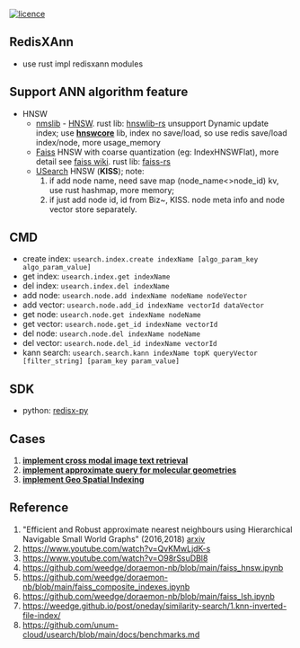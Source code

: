 [![licence](https://img.shields.io/github/license/weedge/redisxann.svg)](https://github.com/weedge/redisxann/blob/main/LICENSE)

## RedisXAnn
- use rust impl redisxann modules  

## Support ANN algorithm feature

- HNSW
  * [nmslib](https://github.com/nmslib) - [HNSW](https://github.com/nmslib/hnswlib). rust lib: [hnswlib-rs](https://github.com/jean-pierreBoth/hnswlib-rs) unsupport Dynamic update index; use [**hnswcore**](./rust/hnsw/hnswcore/) lib, index no save/load, so use redis save/load index/node, more usage_memory
  * [Faiss](https://github.com/facebookresearch/faiss) HNSW with coarse quantization (eg: IndexHNSWFlat), more detail see [faiss wiki](https://github.com/facebookresearch/faiss/wiki).  rust lib: [faiss-rs](https://github.com/Enet4/faiss-rs)
  * [USearch](https://github.com/unum-cloud/usearch) HNSW (**KISS**); 
    note: 
    1. if add node name, need save map (node_name<>node_id) kv, use rust hashmap, more memory; 
    2. if just add node id, id from Biz~, KISS. node meta info and node vector store separately.

## CMD
- create index: `usearch.index.create indexName [algo_param_key algo_param_value]`
- get index: `usearch.index.get indexName`
- del index: `usearch.index.del indexName`
- add node: `usearch.node.add indexName nodeName nodeVector`
- add vector: `usearch.node.add_id indexName vectorId dataVector`
- get node: `usearch.node.get indexName nodeName`
- get vector: `usearch.node.get_id indexName vectorId`
- del node: `usearch.node.del indexName nodeName`
- del vector: `usearch.node.del_id indexName vectorId`
- kann search: `usearch.search.kann indexName topK queryVector [filter_string] [param_key param_value]`

## SDK
- python: [redisx-py](https://github.com/weedge/redisx-py)

## Cases
1. [**implement cross modal image text retrieval**](https://github.com/weedge/doraemon-nb/blob/main/redisxann_usearch_implement_cross_modal_image_text_retrieval.ipynb)
2. [**implement approximate query for molecular geometries**](https://github.com/weedge/doraemon-nb/blob/main/redisxann_usearch_implement_approximate_query_for_molecular_geometries.ipynb)
3. [**implement Geo Spatial Indexing**](https://github.com/weedge/doraemon-nb/blob/main/redisxann_usearch_implement_Geo_Spatial_Indexing.ipynb)

## Reference
1. "Efficient and Robust approximate nearest neighbours using Hierarchical Navigable Small World Graphs" (2016,2018) [arxiv](https://arxiv.org/abs/1603.09320)
2. https://www.youtube.com/watch?v=QvKMwLjdK-s
3. https://www.youtube.com/watch?v=O98rSsuDBl8
4. https://github.com/weedge/doraemon-nb/blob/main/faiss_hnsw.ipynb
5. https://github.com/weedge/doraemon-nb/blob/main/faiss_composite_indexes.ipynb
6. https://github.com/weedge/doraemon-nb/blob/main/faiss_lsh.ipynb
7. https://weedge.github.io/post/oneday/similarity-search/1.knn-inverted-file-index/
8. https://github.com/unum-cloud/usearch/blob/main/docs/benchmarks.md
